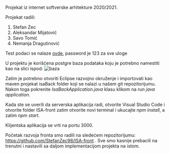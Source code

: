 Projekat iz internet softverske arhitekture 2020/2021.

Projekat radili:

1. Stefan Zec
2. Aleksandar Mijatović
3. Savo Tomić
4. Nemanja Dragutinović

Test podaci se nalaze [ovde](https://github.com/nemanjadragutinovic/ISA-projekat/blob/main/isaBack/src/main/resources/data.sql), password je 123 za sve uloge

U projektu je korišćena postgre baza podataka koju je potrebno namestiti kao na slici ispod:
![baza](https://user-images.githubusercontent.com/57371939/120791868-056e8600-c535-11eb-95a4-0233cd1936b3.png)

Zatim je potrebno otvoriti Eclipse razvojno okruženje i importovati kao maven projekat isaBack folder koji se nalazi u našem git repozitorijumu.
Nakon toga pokrenite *IsaBackApplication.java* klasu klikom na *run java application*.

Kada ste se uverili da serverska aplikacija radi, otvorite Visual Studio Code i otvorite folder ISA-front zatim otvorite novi terminal i ukucajte *npm install*, a zatim *npm start*.

Klijentska aplikacija se vrti na portu 3000.

Početak razvoja fronta smo radili na sledećem repozitorijumu: https://github.com/StefanZec98/ISA-front . Sve smo kasnije prebacili na trenutni i nastavili sa daljom implementacijom projekta na istom.
